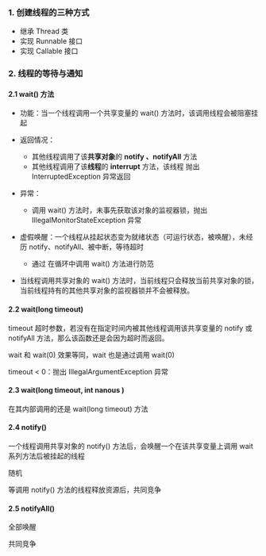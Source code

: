 ### 1. 创建线程的三种方式

+ 继承 Thread 类
+ 实现 Runnable 接口
+ 实现 Callable 接口



### 2. 线程的等待与通知

#### 2.1 wait() 方法

+ 功能：当一个线程调用一个共享变量的 wait() 方法时，该调用线程会被阻塞挂起

+ 返回情况：

  + 其他线程调用了该**共享对象**的 **notify 、notifyAll** 方法
  + 其他线程调用了该**线程**的 **interrupt** 方法，该线程 抛出 InterruptedException 异常返回

+ 异常：

  + 调用 wait() 方法时，未事先获取该对象的监视器锁，抛出 IllegalMonitorStateException 异常

+ 虚假唤醒：一个线程从挂起状态变为就绪状态（可运行状态，被唤醒），未经历 notify、notifyAll、被中断，等待超时

  + 通过 在循环中调用 wait() 方法进行防范

+ 当线程调用共享对象的 wait() 方法时，当前线程只会释放当前共享对象的锁，当前线程持有的其他共享对象的监视器锁并不会被释放。

#### 2.2 wait(long timeout)

  timeout 超时参数，若没有在指定时间内被其他线程调用该共享变量的 notify 或 notifyAll 方法，那么该函数还是会因为超时而返回。

  wait 和 wait(0) 效果等同，wait 也是通过调用 wait(0) 

  timeout < 0：抛出 IllegalArgumentException 异常

#### 2.3 wait(long timeout, int nanous )

  在其内部调用的还是 wait(long timeout) 方法

#### 2.4 notify()

一个线程调用共享对象的 notify() 方法后，会唤醒一个在该共享变量上调用 wait 系列方法后被挂起的线程

随机

等调用 notify() 方法的线程释放资源后，共同竞争

#### 2.5 notifyAll()

全部唤醒

共同竞争